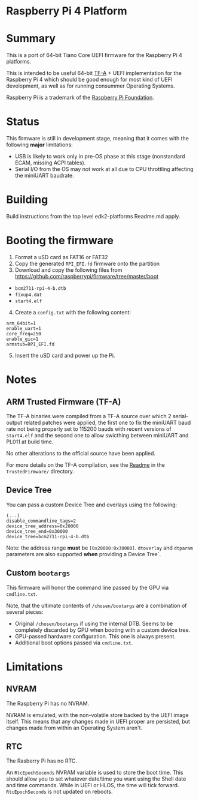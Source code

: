 Raspberry Pi 4 Platform
=======================

# Summary

This is a port of 64-bit Tiano Core UEFI firmware for the Raspberry Pi 4 platforms.

This is intended to be useful 64-bit [TF-A](https://www.trustedfirmware.org/) +
UEFI implementation for the Raspberry Pi 4 which should be good enough for most
kind of UEFI development, as well as for running consummer Operating Systems.

Raspberry Pi is a trademark of the [Raspberry Pi Foundation](https://www.raspberrypi.org).

# Status

This firmware is still in development stage, meaning that it comes with the
following __major__ limitations:

- USB is likely to work only in pre-OS phase at this stage (nonstandard ECAM,
  missing ACPI tables).
- Serial I/O from the OS may not work at all due to CPU throttling affecting
  the miniUART baudrate.

# Building

Build instructions from the top level edk2-platforms Readme.md apply.

# Booting the firmware

1. Format a uSD card as FAT16 or FAT32
2. Copy the generated `RPI_EFI.fd` firmware onto the partition
3. Download and copy the following files from https://github.com/raspberrypi/firmware/tree/master/boot
  - `bcm2711-rpi-4-b.dtb`
  - `fixup4.dat`
  - `start4.elf`
4. Create a `config.txt` with the following content:
  ```
  arm_64bit=1
  enable_uart=1
  core_freq=250
  enable_gic=1
  armstub=RPI_EFI.fd
  ```
5. Insert the uSD card and power up the Pi.

# Notes

## ARM Trusted Firmware (TF-A)

The TF-A binaries were compiled from a TF-A source over which 2 serial-output related
patches were applied, the first one to fix the miniUART baud rate not being properly
set to 115200 bauds with recent versions of `start4.elf` and the second one to allow
swicthing between miniUART and PL011 at build time.

No other alterations to the official source have been applied.

For more details on the TF-A compilation, see the [Readme](./TrustedFirmware/Readme.md)
in the `TrustedFirmware/` directory.

## Device Tree

You can pass a custom Device Tree and overlays using the following:

```
(...)
disable_commandline_tags=2
device_tree_address=0x20000
device_tree_end=0x30000
device_tree=bcm2711-rpi-4-b.dtb
```

Note: the address range **must** be `[0x20000:0x30000]`.
`dtoverlay` and `dtparam` parameters are also supported **when** providing a Device Tree`.

## Custom `bootargs`

This firmware will honor the command line passed by the GPU via `cmdline.txt`.

Note, that the ultimate contents of `/chosen/bootargs` are a combination of several pieces:
- Original `/chosen/bootargs` if using the internal DTB. Seems to be completely discarded by GPU when booting with a custom device tree.
- GPU-passed hardware configuration. This one is always present.
- Additional boot options passed via `cmdline.txt`.

# Limitations

## NVRAM

The Raspberry Pi has no NVRAM.

NVRAM is emulated, with the non-volatile store backed by the UEFI image itself. This
means that any changes made in UEFI proper are persisted, but changes made from within
an Operating System aren't.

## RTC

The Rasberry Pi has no RTC.

An `RtcEpochSeconds` NVRAM variable is used to store the boot time.
This should allow you to set whatever date/time you want using the Shell date and
time commands. While in UEFI or HLOS, the time will tick forward.
`RtcEpochSeconds` is not updated on reboots.
